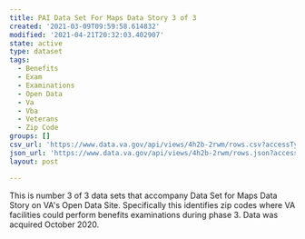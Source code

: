 ```yaml
---
title: PAI Data Set For Maps Data Story 3 of 3
created: '2021-03-09T09:59:58.614832'
modified: '2021-04-21T20:32:03.402907'
state: active
type: dataset
tags:
  - Benefits
  - Exam
  - Examinations
  - Open Data
  - Va
  - Vba
  - Veterans
  - Zip Code
groups: []
csv_url: 'https://www.data.va.gov/api/views/4h2b-2rwm/rows.csv?accessType=DOWNLOAD'
json_url: 'https://www.data.va.gov/api/views/4h2b-2rwm/rows.json?accessType=DOWNLOAD'
layout: post

---
```

This is number 3 of 3 data sets that accompany Data Set for Maps Data Story on VA's Open Data Site.
Specifically this identifies zip codes where VA facilities could perform benefits examinations during phase 3.
Data was acquired October 2020.
